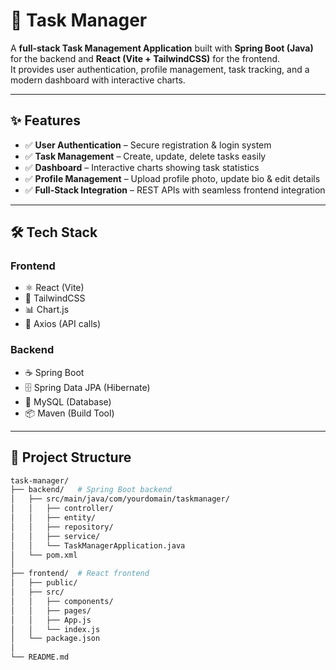 # 📌 Task Manager

A **full-stack Task Management Application** built with **Spring Boot (Java)** for the backend and **React (Vite + TailwindCSS)** for the frontend.  
It provides user authentication, profile management, task tracking, and a modern dashboard with interactive charts.

---

## ✨ Features

- ✅ **User Authentication** – Secure registration & login system  
- ✅ **Task Management** – Create, update, delete tasks easily  
- ✅ **Dashboard** – Interactive charts showing task statistics  
- ✅ **Profile Management** – Upload profile photo, update bio & edit details  
- ✅ **Full-Stack Integration** – REST APIs with seamless frontend integration  

---

## 🛠 Tech Stack

### **Frontend**
- ⚛️ React (Vite)  
- 🎨 TailwindCSS  
- 📊 Chart.js  
- 🔗 Axios (API calls)  

### **Backend**
- ☕ Spring Boot  
- 🗄️ Spring Data JPA (Hibernate)  
- 💾 MySQL (Database)  
- 📦 Maven (Build Tool)  

---

## 📂 Project Structure


```` bash
task-manager/
├── backend/   # Spring Boot backend
│   ├── src/main/java/com/yourdomain/taskmanager/
│   │   ├── controller/
│   │   ├── entity/
│   │   ├── repository/
│   │   ├── service/
│   │   └── TaskManagerApplication.java
│   └── pom.xml
│
├── frontend/  # React frontend
│   ├── public/
│   ├── src/
│   │   ├── components/
│   │   ├── pages/
│   │   ├── App.js
│   │   └── index.js
│   └── package.json
│
└── README.md

````
